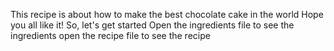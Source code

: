 This recipe is about how to make the best chocolate cake in the world
Hope you all like it!
So, let's get started
Open the ingredients file to see the ingredients
open the recipe file to see the recipe
